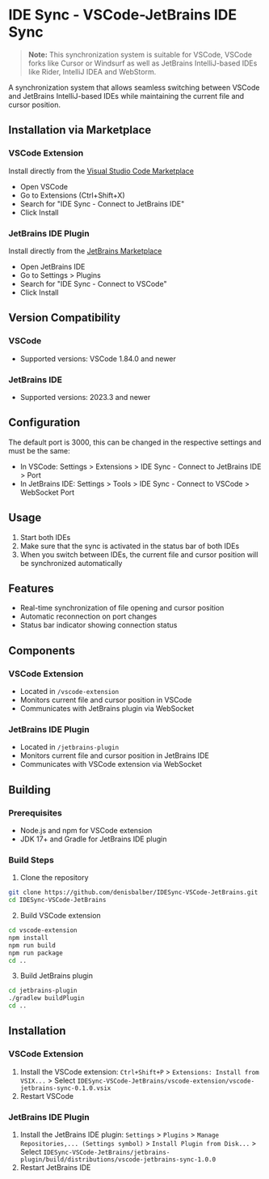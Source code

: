# IDE Sync - VSCode-JetBrains IDE Sync

>**Note:** This synchronization system is suitable for VSCode, VSCode forks like Cursor or Windsurf as well as JetBrains IntelliJ-based IDEs like Rider, IntelliJ IDEA and WebStorm.

A synchronization system that allows seamless switching between VSCode and JetBrains IntelliJ-based IDEs while maintaining the current file and cursor position.

## Installation via Marketplace

### VSCode Extension
Install directly from the [Visual Studio Code Marketplace](https://marketplace.visualstudio.com/items?itemName=denisbalber.vscode-jetbrains-sync)

- Open VSCode
- Go to Extensions (Ctrl+Shift+X)
- Search for "IDE Sync - Connect to JetBrains IDE"
- Click Install

### JetBrains IDE Plugin
Install directly from the [JetBrains Marketplace](https://plugins.jetbrains.com/plugin/26201-ide-sync--connect-to-vscode)
- Open JetBrains IDE
- Go to Settings > Plugins
- Search for "IDE Sync - Connect to VSCode"
- Click Install

## Version Compatibility

### VSCode
- Supported versions: VSCode 1.84.0 and newer

### JetBrains IDE
- Supported versions: 2023.3 and newer

## Configuration

The default port is 3000, this can be changed in the respective settings and must be the same:
- In VSCode: Settings > Extensions > IDE Sync - Connect to JetBrains IDE > Port
- In JetBrains IDE: Settings > Tools > IDE Sync - Connect to VSCode > WebSocket Port

## Usage

1. Start both IDEs
2. Make sure that the sync is activated in the status bar of both IDEs
3. When you switch between IDEs, the current file and cursor position will be synchronized automatically

## Features

- Real-time synchronization of file opening and cursor position
- Automatic reconnection on port changes
- Status bar indicator showing connection status

## Components

### VSCode Extension
- Located in `/vscode-extension`
- Monitors current file and cursor position in VSCode
- Communicates with JetBrains plugin via WebSocket

### JetBrains IDE Plugin
- Located in `/jetbrains-plugin`
- Monitors current file and cursor position in JetBrains IDE
- Communicates with VSCode extension via WebSocket

## Building

### Prerequisites
- Node.js and npm for VSCode extension
- JDK 17+ and Gradle for JetBrains IDE plugin

### Build Steps

1. Clone the repository
```bash
git clone https://github.com/denisbalber/IDESync-VSCode-JetBrains.git
cd IDESync-VSCode-JetBrains
```

2. Build VSCode extension
```bash
cd vscode-extension
npm install
npm run build
npm run package
cd ..
```

3. Build JetBrains plugin
```bash
cd jetbrains-plugin
./gradlew buildPlugin
cd ..
```

## Installation

### VSCode Extension
1. Install the VSCode extension: `Ctrl+Shift+P` > `Extensions: Install from VSIX...` > Select `IDESync-VSCode-JetBrains/vscode-extension/vscode-jetbrains-sync-0.1.0.vsix`
2. Restart VSCode

### JetBrains IDE Plugin
1. Install the JetBrains IDE plugin: `Settings` > `Plugins` > `Manage Repositories,... (Settings symbol)` > `Install Plugin from Disk...` > Select  `IDESync-VSCode-JetBrains/jetbrains-plugin/build/distributions/vscode-jetbrains-sync-1.0.0`
2. Restart JetBrains IDE